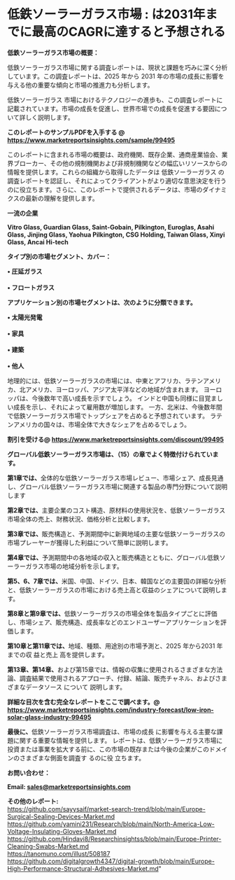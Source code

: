 # 低鉄ソーラーガラス市場 : は2031年までに最高のCAGRに達すると予想される

<strong><b>低鉄ソーラーガラス市場の概要：</b></strong>

低鉄ソーラーガラス市場に関する調査レポートは、現状と課題を巧みに深く分析しています。この調査レポートは、2025 年から 2031 年の市場の成長に影響を与える他の重要な傾向と市場の推進力も分析します。

低鉄ソーラーガラス 市場におけるテクノロジーの進歩も、この調査レポートに記載されています。市場の成長を促進し、世界市場での成長を促進する要因について詳しく説明します。

<strong>このレポートのサンプルPDFを入手する @ <a href=https://www.marketreportsinsights.com/sample/99495>https://www.marketreportsinsights.com/sample/99495</a></strong>

このレポートに含まれる市場の概要は、政府機関、既存企業、通商産業協会、業界ブローカー、その他の規制機関および非規制機関などの幅広いリソースからの情報を提供します。これらの組織から取得したデータは 低鉄ソーラーガラス の調査レポートを認証し、それによってクライアントがより適切な意思決定を行うのに役立ちます。さらに、このレポートで提供されるデータは、市場のダイナミクスの最新の理解を提供します。

<strong>一流の企業</strong>

<strong><b>Vitro Glass, Guardian Glass, Saint-Gobain, Pilkington, Euroglas, Asahi Glass, Jinjing Glass, Yaohua Pilkington, CSG Holding, Taiwan Glass, Xinyi Glass, Ancai Hi-tech</b></strong>

<strong><b>タイプ別の市場セグメント、カバー：</b></strong>

<strong>• 圧延ガラス<br><br>• フロートガラス</strong>

<strong><b>アプリケーション別の市場セグメントは、次のように分類できます。</b></strong>

<strong>• 太陽光発電<br><br>• 家具<br><br>• 建築<br><br>• 他人</strong>

 地理的には、低鉄ソーラーガラスの市場には、中東とアフリカ、ラテンアメリカ、北アメリカ、ヨーロッパ、アジア太平洋などの地域が含まれます。 ヨーロッパは、今後数年で高い成長を示すでしょう。 インドと中国も同様に目覚ましい成長を示し、それによって雇用数が増加します。 一方、北米は、今後数年間で低鉄ソーラーガラス市場でトップシェアを占めると予想されています。 ラテンアメリカの国々は、市場全体で大きなシェアを占めるでしょう。

<strong>割引を受ける@ <a href=https://www.marketreportsinsights.com/discount/99495>https://www.marketreportsinsights.com/discount/99495</a></strong>

<strong><b>グローバル低鉄ソーラーガラス市場は、（15）の章でよく特徴付けられています。</b></strong>

<strong><b>第</b></strong><strong><b>1章では、</b></strong>全体的な低鉄ソーラーガラス市場レビュー、市場シェア、成長見通し、グローバル低鉄ソーラーガラス市場に関連する製品の専門分野について説明します

<strong><b>第2章では、</b></strong>主要企業のコスト構造、原材料の使用状況を、低鉄ソーラーガラス市場全体の売上、財務状況、価格分析と比較します。

<strong><b>第3章では、</b></strong>販売構造と、予測期間中に新興地域の主要な低鉄ソーラーガラスの市場プレーヤーが獲得した利益について簡単に説明します。

<strong><b>第4章では、</b></strong>予測期間中の各地域の収入と販売構造とともに、グローバル低鉄ソーラーガラス市場の地域分析を示します。

<strong><b>第5、6、7章では、</b></strong>米国、中国、ドイツ、日本、韓国などの主要国の詳細な分析と、低鉄ソーラーガラスの市場における売上高と収益のシェアについて説明します。

<strong><b>第8章と第9章では、</b></strong>低鉄ソーラーガラスの市場全体を製品タイプごとに評価し、市場シェア、販売構造、成長率などのエンドユーザーアプリケーションを評価します。

<strong><b>第10章と第11章では、</b></strong>地域、種類、用途別の市場予測と、2025 年から2031 年までの収 益と売上 高を提供します。

<strong><b>第13章、第14章、</b></strong>および第15章では、情報の収集に使用されるさまざまな方法論、調査結果で使用されるアプローチ、付録、結論、販売チャネル、およびさまざまなデータソース について 説明します。

<strong>詳細な目次を含む完全なレポートをここで調べます。@ <a href=https://www.marketreportsinsights.com/industry-forecast/low-iron-solar-glass-industry-99495>https://www.marketreportsinsights.com/industry-forecast/low-iron-solar-glass-industry-99495</a></strong>

<strong><b>最後に、</b></strong>低鉄ソーラーガラス市場調査は、市場の成長 に影響を</a>与える主要な課題に関する重要な情報を提供します。 レポートは、低鉄ソーラーガラス市場に投資または事業を拡大する前に、この市場の既存または今後の企業がこのドメインのさまざまな側面を調査す るのに役 立ちます。

<strong><b>お問い合わせ：</b></strong>

<strong>Email: </strong><a href=mailto:sales@marketreportsinsights.com><strong>sales@marketreportsinsights.com</strong></a>

<strong>その他のレポート:</strong>
<br>
<a href=https://github.com/sayysaif/market-search-trend/blob/main/Europe-Surgical-Sealing-Devices-Market.md>https://github.com/sayysaif/market-search-trend/blob/main/Europe-Surgical-Sealing-Devices-Market.md</a>
<br>
<a href=https://github.com/yamini231/Research/blob/main/North-America-Low-Voltage-Insulating-Gloves-Market.md>https://github.com/yamini231/Research/blob/main/North-America-Low-Voltage-Insulating-Gloves-Market.md</a>
<br>
<a href=https://github.com/Hindavi8/Researchinsightss/blob/main/Europe-Printer-Cleaning-Swabs-Market.md>https://github.com/Hindavi8/Researchinsightss/blob/main/Europe-Printer-Cleaning-Swabs-Market.md</a>
<br>
<a href=https://tanomuno.com/illust/508187>https://tanomuno.com/illust/508187</a>
<br>
<a href=https://github.com/digitalgrowth4347/digital-growth/blob/main/Europe-High-Performance-Structural-Adhesives-Market.md>https://github.com/digitalgrowth4347/digital-growth/blob/main/Europe-High-Performance-Structural-Adhesives-Market.md</a>"
